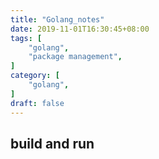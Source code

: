 ```yaml
---
title: "Golang_notes"
date: 2019-11-01T16:30:45+08:00
tags: [
    "golang",
    "package management",
]
category: [
    "golang",
]
draft: false
---
```


## build and run

